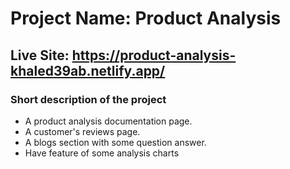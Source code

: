 # Project Name: Product Analysis
## Live Site: https://product-analysis-khaled39ab.netlify.app/

### Short description of the project
* A product analysis documentation page.
* A customer's reviews page.
* A blogs section with some question answer.
* Have feature of some analysis charts


